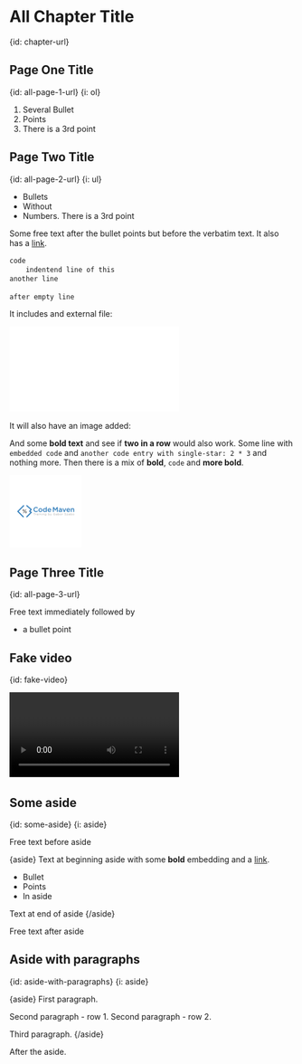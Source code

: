 # All Chapter Title
{id: chapter-url}

## Page One Title
{id: all-page-1-url}
{i: ol}

1. Several Bullet
1. Points
1. There is a 3rd point

## Page Two Title
{id: all-page-2-url}
{i: ul}

* Bullets
* Without
* Numbers. There is a 3rd point

Some free text after the bullet points
but before the verbatim text. It also has a [link](https://code-maven.com/).

```
code
    indentend line of this
another line

after empty line
```

It includes and external file:

![This Title](sample/do.py)

It will also have an image added:

And some **bold text** and see if **two in a row** would also work.
Some line with `embedded code` and `another code entry with single-star: 2 * 3` and nothing more.
Then there is a mix of **bold**, `code` and **more bold**.

![A picture is worth 1000 words](sample/code_maven_128.png)

## Page Three Title
{id: all-page-3-url}

Free text immediately followed by
* a bullet point

## Fake video
{id: fake-video}

![Some file instead of a real video](sample/not_real.mp4)

## Some aside
{id: some-aside}
{i: aside}

Free text before aside

{aside}
Text at beginning aside with some **bold** embedding and a [link](https://he.code-maven.com/).

* Bullet
* Points
* In aside

Text at end of aside
{/aside}

Free text after aside

## Aside with paragraphs
{id: aside-with-paragraphs}
{i: aside}

{aside}
First paragraph.

Second paragraph - row 1.
Second paragraph - row 2.

Third paragraph.
{/aside}

After the aside.

